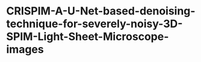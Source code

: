 # CRISPIM-A-U-Net-based-denoising-technique-for-severely-noisy-3D-SPIM-Light-Sheet-Microscope-images